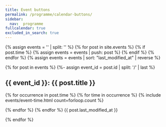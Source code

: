 ```yaml
---
title: Event buttons
permalink: /programme/calendar-buttons/
sidebar:
  nav:  programme
fullcalendar: true
excluded_in_search: true
---
```


{% assign events = '' | split: '' %}
{% for post in site.events %}
    {% if post.time %}
        {% assign events = events | push: post %}
    {% endif %}
{% endfor %}
{% assign events = events | sort: "last_modified_at" | reverse %}

{% for post in events %}
{%- assign event_id = post.id | split: '/' | last %}
## {{ event_id }}: {{ post.title }}
<div>
{% for occurrence in post.time %}
{% for time in occurrence %}
{% include events/event-time.html count=forloop.count %}

{% endfor %}
{% endfor %}
{{ post.last_modified_at }}
</div>
{% endfor %}
